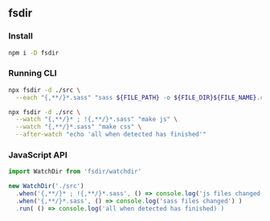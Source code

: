 
## fsdir

### Install
``` sh
npm i -D fsdir
```

### Running CLI

``` sh
npx fsdir -d ./src \
  --each "{,**/}*.sass" "sass ${FILE_PATH} -o ${FILE_DIR}${FILE_NAME}.css"
```

``` sh
npx fsdir -d ./src \
  --watch "{,**/}* ; !{,**/}*.sass" "make js" \
  --watch "{,**/}*.sass" "make css" \
  --after-watch "echo 'all when detected has finished'"
```

### JavaScript API

``` js
import WatchDir from 'fsdir/watchdir'

new WatchDir('./src')
  .when('{,**/}* ; !{,**/}*.sass', () => console.log('js files changed') )
  .when('{,**/}*.sass', () => console.log('sass files changed') )
  .run( () => console.log('all when detected has finished) )

```
